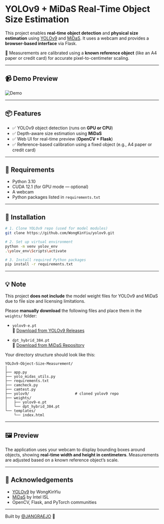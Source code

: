 # YOLOv9 + MiDaS Real-Time Object Size Estimation

This project enables **real-time object detection** and **physical size estimation** using [YOLOv9](https://github.com/WongKinYiu/yolov9) and [MiDaS](https://github.com/isl-org/MiDaS). It uses a webcam and provides a **browser-based interface** via Flask.

📏 Measurements are calibrated using a **known reference object** (like an A4 paper or credit card) for accurate pixel-to-centimeter scaling.

---

## 📹 Demo Preview

![Demo](assets/YOLOv9MiDaSRealTimeObjectSizeMeasurement.gif)

---

## 📦 Features

- ✅ YOLOv9 object detection (runs on **GPU or CPU**)
- ✅ Depth-aware size estimation using **MiDaS**
- ✅ Web UI for real-time preview (**OpenCV + Flask**)
- ✅ Reference-based calibration using a fixed object (e.g., A4 paper or credit card)

---

## 🧰 Requirements

- Python 3.10
- CUDA 12.1 (for GPU mode — optional)
- A webcam
- Python packages listed in `requirements.txt`

---

## 🚀 Installation

```bash
# 1. Clone YOLOv9 repo (used for model modules)
git clone https://github.com/WongKinYiu/yolov9.git

# 2. Set up virtual environment
python -m venv yolov_env
.\yolov_env\Scripts\activate

# 3. Install required Python packages
pip install -r requirements.txt
```

---

## 💡 Note

This project **does not include** the model weight files for YOLOv9 and MiDaS due to file size and licensing limitations.

Please **manually download** the following files and place them in the `weights/` folder:

- `yolov9-e.pt`  
  🔗 [Download from YOLOv9 Releases](https://github.com/WongKinYiu/yolov9/releases)

- `dpt_hybrid_384.pt`  
  🔗 [Download from MiDaS Repository](https://github.com/isl-org/MiDaS#using-the-models)

Your directory structure should look like this:

```
YOLOv9-Object-Size-Measurement/
│
├── app.py
├── yolo_midas_utils.py
├── requirements.txt
├── camcheck.py
├── camtest.py
├── yolov9/                     # cloned yolov9 repo
├── weights/
│   ├── yolov9-e.pt
│   └── dpt_hybrid_384.pt
└── templates/
    └── index.html
```

---

## 🖼️ Preview

The application uses your webcam to display bounding boxes around objects, showing **real-time width and height in centimeters**. Measurements are adjusted based on a known reference object’s scale.

---

## 🙌 Acknowledgements

- [YOLOv9](https://github.com/WongKinYiu/yolov9) by WongKinYiu
- [MiDaS](https://github.com/isl-org/MiDaS) by Intel ISL
- OpenCV, Flask, and PyTorch communities

---

Built by [@JANGRAEJO](https://github.com/JANGRAEJO) 🚀
